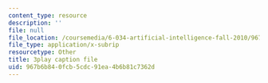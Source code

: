 ```yaml
---
content_type: resource
description: ''
file: null
file_location: /coursemedia/6-034-artificial-intelligence-fall-2010/967b6b840fcb5cdc91ea4b6b81c7362d_gvmfbePC2pc.vtt
file_type: application/x-subrip
resourcetype: Other
title: 3play caption file
uid: 967b6b84-0fcb-5cdc-91ea-4b6b81c7362d
---
```

